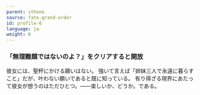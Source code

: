 ```yaml
---
parent: stheno
source: fate-grand-order
id: profile-6
language: ja
weight: 6
---
```


### 「無理難題ではないのよ？」をクリアすると開放

彼女には、聖杯にかける願いはない。
強いて言えば「姉妹三人で永遠に暮らすこと」だが、叶わない願いであると既に知っている。
有り得ざる現界にあたって彼女が想うのはただひとつ。――楽しいか、どうか。である。
